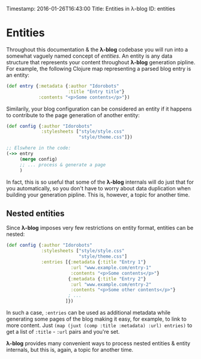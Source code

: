 Timestamp: 2016-01-26T16:43:00
Title: Entities in λ-blog
ID: entities

# Entities

Throughout this documentation & the **λ-blog** codebase you will run into a somewhat vaguely named concept of *entities*.  An entity is any data structure that represents your content throughout **λ-blog** generation pipline. For example, the following Clojure map representing a parsed blog entry is an entity:

```clojure
(def entry {:metadata {:author "Idorobots"
                       :title "Entry title"}
            :contents "<p>Some contents</p>"})
```

Similarily, your blog configuration can be considered an entity if it happens to contribute to the page generation of another entity:

```clojure
(def config {:author "Idorobots"
             :stylesheets ["style/style.css"
                           "style/theme.css"]})

;; Elswhere in the code:
(->> entry
     (merge config)
     ;; ... process & generate a page
     )
```

In fact, this is so useful that some of the **λ-blog** internals will do just that for you automatically, so you don't have to worry about data duplication when building your generation pipline. This is, however, a topic for another time.

## Nested entities

Since **λ-blog** imposes very few restrictions on entity format, entities can be nested:

```clojure
(def config {:author "Idorobots"
             :stylesheets ["style/style.css"
                           "style/theme.css"]
             :entries [{:metadata {:title "Entry 1"}
                        :url "www.example.com/entry-1"
                        :contents "<p>Some contents</p>"}
                       {:metadata {:title "Entry 2"}
                        :url "www.example.com/entry-2"
                        :contents "<p>Some other contents</p>"}
                       ; ...
                      ]})
```

In such a case, `:entries` can be used as additional metadata while generating some pages of the blog making it easy, for example, to link to more content. Just `(map (juxt (comp :title :metadata) :url) entries)` to get a list of `:title` - `:url` pairs and you're set.

**λ-blog** provides many convenient ways to process nested entities & entity internals, but this is, again, a topic for another time.
